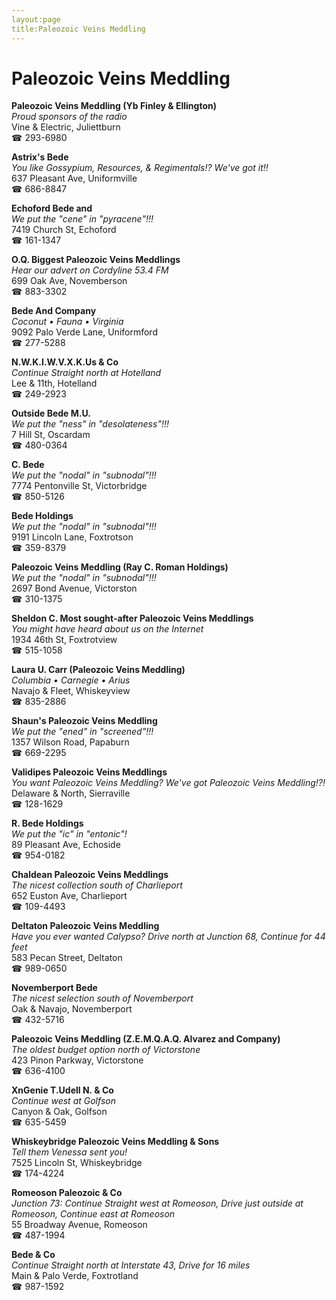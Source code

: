 ```yaml
---
layout:page
title:Paleozoic Veins Meddling
---
```

# Paleozoic Veins Meddling

**Paleozoic Veins Meddling (Yb Finley & Ellington)**  
_Proud sponsors of the radio_  
Vine & Electric, Juliettburn  
☎ 293-6980



**Astrix's Bede**  
_You like Gossypium, Resources, & Regimentals!? We've got it!!_  
637 Pleasant Ave, Uniformville  
☎ 686-8847



**Echoford Bede and**  
_We put the "cene" in "pyracene"!!!_  
7419 Church St, Echoford  
☎ 161-1347



**O.Q. Biggest Paleozoic Veins Meddlings**  
_Hear our advert on Cordyline 53.4 FM_  
699 Oak Ave, Novemberson  
☎ 883-3302



**Bede And Company**  
_Coconut • Fauna • Virginia_  
9092 Palo Verde Lane, Uniformford  
☎ 277-5288



**N.W.K.I.W.V.X.K.Us & Co**  
_Continue Straight north at Hotelland_  
Lee & 11th, Hotelland  
☎ 249-2923



**Outside Bede M.U.**  
_We put the "ness" in "desolateness"!!!_  
7 Hill St, Oscardam  
☎ 480-0364



**C. Bede**  
_We put the "nodal" in "subnodal"!!!_  
7774 Pentonville St, Victorbridge  
☎ 850-5126



**Bede Holdings**  
_We put the "nodal" in "subnodal"!!!_  
9191 Lincoln Lane, Foxtrotson  
☎ 359-8379



**Paleozoic Veins Meddling (Ray C. Roman Holdings)**  
_We put the "nodal" in "subnodal"!!!_  
2697 Bond Avenue, Victorston  
☎ 310-1375



**Sheldon C. Most sought-after Paleozoic Veins Meddlings**  
_You might have heard about us on the Internet_  
1934 46th St, Foxtrotview  
☎ 515-1058



**Laura U. Carr (Paleozoic Veins Meddling)**  
_Columbia • Carnegie • Arius_  
Navajo & Fleet, Whiskeyview  
☎ 835-2886



**Shaun's Paleozoic Veins Meddling**  
_We put the "ened" in "screened"!!!_  
1357 Wilson Road, Papaburn  
☎ 669-2295



**Validipes Paleozoic Veins Meddlings**  
_You want Paleozoic Veins Meddling? We've got Paleozoic Veins Meddling!?!_  
Delaware & North, Sierraville  
☎ 128-1629



**R. Bede Holdings**  
_We put the "ic" in "entonic"!_  
89 Pleasant Ave, Echoside  
☎ 954-0182



**Chaldean Paleozoic Veins Meddlings**  
_The nicest collection south of Charlieport_  
652 Euston Ave, Charlieport  
☎ 109-4493



**Deltaton Paleozoic Veins Meddling**  
_Have you ever wanted Calypso? 
Drive north at Junction 68, Continue for 44 feet_  
583 Pecan Street, Deltaton  
☎ 989-0650



**Novemberport Bede**  
_The nicest selection south of Novemberport_  
Oak & Navajo, Novemberport  
☎ 432-5716



**Paleozoic Veins Meddling (Z.E.M.Q.A.Q. Alvarez and Company)**  
_The oldest budget option north of Victorstone_  
423 Pinon Parkway, Victorstone  
☎ 636-4100



**XnGenie T.Udell N. & Co**  
_Continue west at Golfson_  
Canyon & Oak, Golfson  
☎ 635-5459



**Whiskeybridge Paleozoic Veins Meddling & Sons**  
_Tell them Venessa sent you!_  
7525 Lincoln St, Whiskeybridge  
☎ 174-4224



**Romeoson Paleozoic & Co**  
_Junction 73: Continue Straight west at Romeoson, Drive just outside at Romeoson, Continue east at Romeoson_  
55 Broadway Avenue, Romeoson  
☎ 487-1994



**Bede & Co**  
_Continue Straight north at Interstate 43, Drive for 16 miles_  
Main & Palo Verde, Foxtrotland  
☎ 987-1592



